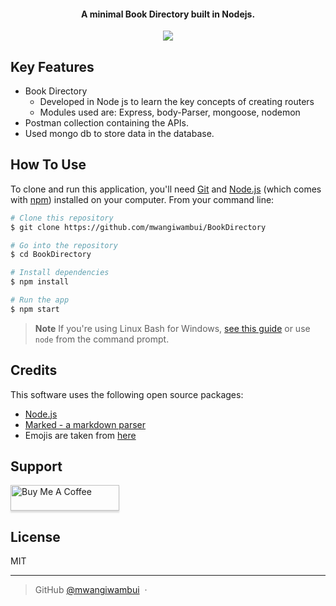 

<h4 align="center">A minimal Book Directory built in Nodejs. </h4>

<p align="center">
  <a href="https://saythanks.io/to/mwangiwambui">
      <img src="https://img.shields.io/badge/SayThanks.io-%E2%98%BC-1EAEDB.svg">
  </a>
  
</p>

## Key Features

* Book Directory
  - Developed in Node js to learn the key concepts of creating routers
  - Modules used are: Express, body-Parser, mongoose, nodemon
* Postman collection containing the APIs.
* Used mongo db to store data in the database.

## How To Use

To clone and run this application, you'll need [Git](https://git-scm.com) and [Node.js](https://nodejs.org/en/download/) (which comes with [npm](http://npmjs.com)) installed on your computer. From your command line:

```bash
# Clone this repository
$ git clone https://github.com/mwangiwambui/BookDirectory

# Go into the repository
$ cd BookDirectory

# Install dependencies
$ npm install

# Run the app
$ npm start
```

> **Note**
> If you're using Linux Bash for Windows, [see this guide](https://www.howtogeek.com/261575/how-to-run-graphical-linux-desktop-applications-from-windows-10s-bash-shell/) or use `node` from the command prompt.


## Credits

This software uses the following open source packages:

- [Node.js](https://nodejs.org/)
- [Marked - a markdown parser](https://github.com/chjj/marked)
- Emojis are taken from [here](https://github.com/arvida/emoji-cheat-sheet.com)

## Support

<a href="https://www.buymeacoffee.com/wambui54mw9" target="_blank"><img src="https://www.buymeacoffee.com/assets/img/custom_images/purple_img.png" alt="Buy Me A Coffee" style="height: 41px !important;width: 174px !important;box-shadow: 0px 3px 2px 0px rgba(190, 190, 190, 0.5) !important;-webkit-box-shadow: 0px 3px 2px 0px rgba(190, 190, 190, 0.5) !important;" ></a>
 

## License

MIT

---

> GitHub [@mwangiwambui](https://github.com/mwangiwambui) &nbsp;&middot;&nbsp;

